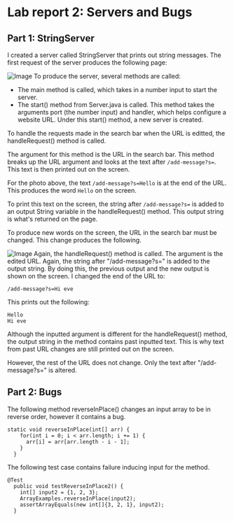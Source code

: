 # Lab report 2: Servers and Bugs

## Part 1: StringServer
I created a server called StringServer that prints out string messages. The first request of the server produces the following page:

![Image](https://user-images.githubusercontent.com/122569733/215231995-69a9c05c-8059-4c3c-ac9d-a43959f86e85.png)
To produce the server, several methods are called: 
- The main method is called, which takes in a number input to start the server.
- The start() method from Server.java is called. This method takes the arguments port (the number input) and handler, which helps configure a website URL. Under this start() method, a new server is created.  

To handle the requests made in the search bar when the URL is editted, the handleRequest() method is called.

The argument for this method is the URL in the search bar. This method breaks up the URL argument and looks at the text after `/add-message?s=`. This text is then printed out on the screen.

For the photo above, the text `/add-message?s=Hello` is at the end of the URL. This produces the word `Hello` on the screen.

To print this text on the screen, the string after `/add-message?s=` is added to an output String variable in the handleRequest() method. This output string is what's returned on the page. 

To produce new words on the screen, the URL in the search bar must be changed. This change produces the following. 

![Image](https://user-images.githubusercontent.com/122569733/215233406-fdbb2a32-e033-4e72-85dd-0055ec5a2c0d.png)
Again, the handleRequest() method is called. The argument is the edited URL. Again, the string after "/add-message?s=" is added to the output string. By doing this, the previous output and the new output is shown on the screen. I changed the end of the URL to: 
```
/add-message?s=Hi eve
```

This prints out the following:

```
Hello
Hi eve
```
Although the inputted argument is different for the handleRequest() method, the output string in the method contains past inputted text. This is why text from past URL changes are still printed out on the screen.

However, the rest of the URL does not change. Only the text after "/add-message?s=" is altered.
## Part 2: Bugs 
The following method reverseInPlace() changes an input array to be in reverse order, however it contains a bug.
```
static void reverseInPlace(int[] arr) {
    for(int i = 0; i < arr.length; i += 1) {
      arr[i] = arr[arr.length - i - 1];
    }
  }
```
The following test case contains failure inducing input for the method.
``` 
@Test
  public void testReverseInPlace2() {
    int[] input2 = {1, 2, 3};
    ArrayExamples.reverseInPlace(input2);
    assertArrayEquals(new int[]{3, 2, 1}, input2);
  }
  ```
  
